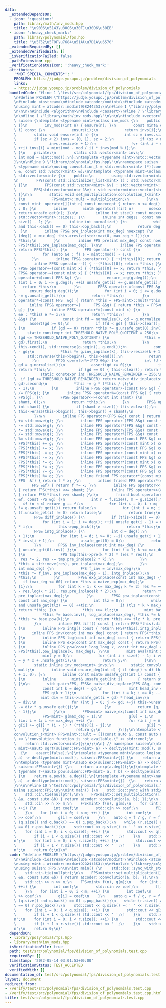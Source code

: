 ```yaml
---
data:
  _extendedDependsOn:
  - icon: ':question:'
    path: library/math/inv_mods.hpp
    title: "\u9006\u5143\u30C6\u30FC\u30D6\u30EB"
  - icon: ':heavy_check_mark:'
    path: library/polynomial/fps.hpp
    title: "\u5F62\u5F0F\u7684\u51AA\u7D1A\u6570"
  _extendedRequiredBy: []
  _extendedVerifiedWith: []
  _isVerificationFailed: false
  _pathExtension: cpp
  _verificationStatusIcon: ':heavy_check_mark:'
  attributes:
    '*NOT_SPECIAL_COMMENTS*': ''
    PROBLEM: https://judge.yosupo.jp/problem/division_of_polynomials
    links:
    - https://judge.yosupo.jp/problem/division_of_polynomials
  bundledCode: "#line 1 \"test/src/polynomial/fps/division_of_polynomials.test.cpp\"\
    \n#define PROBLEM \"https://judge.yosupo.jp/problem/division_of_polynomials\"\n\
    \n#include <iostream>\n#include <atcoder/modint>\n#include <atcoder/convolution>\n\
    \nusing mint = atcoder::modint998244353;\n\n#line 1 \"library/polynomial/fps.hpp\"\
    \n\n\n\n#include <algorithm>\n#include <cassert>\n#line 7 \"library/polynomial/fps.hpp\"\
    \n\n#line 1 \"library/math/inv_mods.hpp\"\n\n\n\n#include <vector>\n\nnamespace\
    \ suisen {\ntemplate <typename mint>\nclass inv_mods {\n    public:\n        inv_mods()\
    \ {}\n        inv_mods(int n) { ensure(n); }\n        const mint& operator[](int\
    \ i) const {\n            ensure(i);\n            return invs[i];\n        }\n\
    \        static void ensure(int n) {\n            int sz = invs.size();\n    \
    \        if (sz < 2) invs = {0, 1}, sz = 2;\n            if (sz < n + 1) {\n \
    \               invs.resize(n + 1);\n                for (int i = sz; i <= n;\
    \ ++i) invs[i] = mint(mod - mod / i) * invs[mod % i];\n            }\n       \
    \ }\n    private:\n        static std::vector<mint> invs;\n        static constexpr\
    \ int mod = mint::mod();\n};\ntemplate <typename mint>\nstd::vector<mint> inv_mods<mint>::invs{};\n\
    }\n\n\n#line 9 \"library/polynomial/fps.hpp\"\n\nnamespace suisen {\n\ntemplate\
    \ <typename mint>\nusing convolution_t = std::vector<mint> (*)(const std::vector<mint>\
    \ &, const std::vector<mint> &);\n\ntemplate <typename mint>\nclass FPS : public\
    \ std::vector<mint> {\n    public:\n        using std::vector<mint>::vector;\n\
    \n        FPS(const std::initializer_list<mint> l) : std::vector<mint>::vector(l)\
    \ {}\n        FPS(const std::vector<mint> &v) : std::vector<mint>::vector(v) {}\n\
    \        FPS(std::vector<mint> &&v) : std::vector<mint>::vector(std::move(v))\
    \ {}\n\n        static void set_multiplication(convolution_t<mint> multiplication)\
    \ {\n            FPS<mint>::mult = multiplication;\n        }\n\n        inline\
    \ const mint  operator[](int n) const noexcept { return n <= deg() ? unsafe_get(n)\
    \ : 0; }\n        inline       mint& operator[](int n)       noexcept { ensure_deg(n);\
    \ return unsafe_get(n); }\n\n        inline int size() const noexcept { return\
    \ std::vector<mint>::size(); }\n        inline int deg()  const noexcept { return\
    \ size() - 1; }\n        inline int normalize() {\n            while (this->size()\
    \ and this->back() == 0) this->pop_back();\n            return deg();\n      \
    \  }\n        inline FPS& pre_inplace(int max_deg) noexcept {\n            if\
    \ (deg() > max_deg) this->resize(std::max(0, max_deg + 1));\n            return\
    \ *this;\n        }\n        inline FPS pre(int max_deg) const noexcept { return\
    \ FPS(*this).pre_inplace(max_deg); }\n\n        inline FPS operator+() const {\
    \ return FPS(*this); }\n        FPS operator-() const {\n            FPS f(*this);\n\
    \            for (auto &e : f) e = mint::mod() - e;\n            return f;\n \
    \       }\n        inline FPS& operator++() { ++(*this)[0]; return *this; }\n\
    \        inline FPS& operator--() { --(*this)[0]; return *this; }\n        inline\
    \ FPS& operator+=(const mint x) { (*this)[0] += x; return *this; }\n        inline\
    \ FPS& operator-=(const mint x) { (*this)[0] -= x; return *this; }\n        FPS&\
    \ operator+=(const FPS &g) {\n            ensure_deg(g.deg());\n            for\
    \ (int i = 0; i <= g.deg(); ++i) unsafe_get(i) += g.unsafe_get(i);\n         \
    \   return *this;\n        }\n        FPS& operator-=(const FPS &g) {\n      \
    \      ensure_deg(g.deg());\n            for (int i = 0; i <= g.deg(); ++i) unsafe_get(i)\
    \ -= g.unsafe_get(i);\n            return *this;\n        }\n        inline FPS&\
    \ operator*=(const FPS  &g) { return *this = FPS<mint>::mult(*this, g); }\n  \
    \      inline FPS& operator*=(      FPS &&g) { return *this = FPS<mint>::mult(*this,\
    \ g); }\n        inline FPS& operator*=(const mint x) {\n            for (auto\
    \ &e : *this) e *= x;\n            return *this;\n        }\n        FPS& operator/=(FPS\
    \ &&g) {\n            const int fd = normalize(), gd = g.normalize();\n      \
    \      assert(gd >= 0);\n            if (fd < gd) { this->clear(); return *this;\
    \ }\n            if (gd == 0) return *this *= g.unsafe_get(0).inv();\n       \
    \     static constexpr int THRESHOLD_NAIVE_POLY_QUOTIENT = 256;\n            if\
    \ (gd <= THRESHOLD_NAIVE_POLY_QUOTIENT) {\n                *this = std::move(naive_div_inplace(std::move(g),\
    \ gd).first);\n                return *this;\n            }\n            std::reverse(this->begin(),\
    \ this->end()), std::reverse(g.begin(), g.end());\n            const int k = fd\
    \ - gd;\n            *this *= g.inv_inplace(k), this->resize(k + 1);\n       \
    \     std::reverse(this->begin(), this->end());\n            return *this;\n \
    \       }\n        FPS& operator%=(FPS &&g) {\n            int fd = normalize(),\
    \ gd = g.normalize();\n            assert(gd >= 0);\n            if (fd < gd)\
    \ return *this;\n            if (gd == 0) { this->clear(); return *this; }\n \
    \           static constexpr int THRESHOLD_NAIVE_REMAINDER = 256;\n          \
    \  if (gd <= THRESHOLD_NAIVE_REMAINDER) return naive_div_inplace(std::move(g),\
    \ gd).second;\n            *this -= g * (*this / g);\n            return pre_inplace(gd\
    \ - 1);\n        }\n        inline FPS& operator/=(const FPS &g) { return *this\
    \ /= FPS(g); }\n        inline FPS& operator%=(const FPS &g) { return *this %=\
    \ FPS(g); }\n        FPS& operator<<=(const int shamt) {\n            this->insert(this->begin(),\
    \ shamt, 0);\n            return *this;\n        }\n        FPS& operator>>=(const\
    \ int shamt) {\n            if (shamt > size()) this->clear();\n            else\
    \ this->erase(this->begin(), this->begin() + shamt);\n            return *this;\n\
    \        }\n\n        inline FPS operator+(FPS &&g) const { return FPS(*this)\
    \ += std::move(g); }\n        inline FPS operator-(FPS &&g) const { return FPS(*this)\
    \ -= std::move(g); }\n        inline FPS operator*(FPS &&g) const { return FPS(*this)\
    \ *= std::move(g); }\n        inline FPS operator/(FPS &&g) const { return FPS(*this)\
    \ /= std::move(g); }\n        inline FPS operator%(FPS &&g) const { return FPS(*this)\
    \ %= std::move(g); }\n        inline FPS operator+(const FPS &g) const { return\
    \ FPS(*this) += g; }\n        inline FPS operator+(const mint x) const { return\
    \ FPS(*this) += x; }\n        inline FPS operator-(const FPS &g) const { return\
    \ FPS(*this) -= g; }\n        inline FPS operator-(const mint x) const { return\
    \ FPS(*this) -= x; }\n        inline FPS operator*(const FPS &g) const { return\
    \ FPS(*this) *= g; }\n        inline FPS operator*(const mint x) const { return\
    \ FPS(*this) *= x; }\n        inline FPS operator/(const FPS &g) const { return\
    \ FPS(*this) /= g; }\n        inline FPS operator%(const FPS &g) const { return\
    \ FPS(*this) %= g; }\n        inline friend FPS operator*(const mint x, const\
    \ FPS  &f) { return f * x; }\n        inline friend FPS operator*(const mint x,\
    \       FPS &&f) { return f *= x; }\n        inline FPS operator<<(const int shamt)\
    \ { return FPS(*this) <<= shamt; }\n        inline FPS operator>>(const int shamt)\
    \ { return FPS(*this) >>= shamt; }\n\n        friend bool operator==(const FPS\
    \ &f, const FPS &g) {\n            int n = f.size(), m = g.size();\n         \
    \   if (n < m) return g == f;\n            for (int i = 0; i < m; ++i) if (f.unsafe_get(i)\
    \ != g.unsafe_get(i)) return false;\n            for (int i = m; i < n; ++i) if\
    \ (f.unsafe_get(i) != 0) return false;\n            return true;\n        }\n\n\
    \        FPS& diff_inplace() {\n            if (this->size() == 0) return *this;\n\
    \            for (int i = 1; i <= deg(); ++i) unsafe_get(i - 1) = unsafe_get(i)\
    \ * i;\n            this->pop_back();\n            return *this;\n        }\n\
    \        FPS& intg_inplace() {\n            int d = deg();\n            ensure_deg(d\
    \ + 1);\n            for (int i = d; i >= 0; --i) unsafe_get(i + 1) = unsafe_get(i)\
    \ * invs[i + 1];\n            unsafe_get(0) = 0;\n            return *this;\n\
    \        }\n        FPS& inv_inplace(const int max_deg) {\n            FPS res\
    \ { unsafe_get(0).inv() };\n            for (int k = 1; k <= max_deg; k *= 2)\
    \ {\n                FPS tmp(this->pre(k * 2) * (res * res));\n              \
    \  res *= 2, res -= tmp.pre_inplace(2 * k);\n            }\n            return\
    \ *this = std::move(res), pre_inplace(max_deg);\n        }\n        FPS& log_inplace(const\
    \ int max_deg) {\n            FPS f_inv = inv(max_deg);\n            diff_inplace(),\
    \ *this *= f_inv, pre_inplace(max_deg - 1), intg_inplace();\n            return\
    \ *this;\n        }\n        FPS& exp_inplace(const int max_deg) {\n         \
    \   if (max_deg <= 60) return *this = naive_exp(max_deg);\n            FPS res\
    \ {1};\n            for (int k = 1; k <= max_deg; k *= 2) res *= ++(pre(k * 2)\
    \ - res.log(k * 2)), res.pre_inplace(k * 2);\n            return *this = std::move(res),\
    \ pre_inplace(max_deg);\n        }\n        FPS& pow_inplace(const long long k,\
    \ const int max_deg) {\n            int tlz = 0;\n            while (tlz <= deg()\
    \ and unsafe_get(tlz) == 0) ++tlz;\n            if (tlz * k > max_deg) { this->clear();\
    \ return *this; }\n            *this >>= tlz;\n            mint base = (*this)[0];\n\
    \            *this *= base.inv(), log_inplace(max_deg), *this *= k, exp_inplace(max_deg),\
    \ *this *= base.pow(k);\n            return *this <<= tlz * k, pre_inplace(max_deg);\n\
    \        }\n        inline FPS diff() const { return FPS(*this).diff_inplace();\
    \ }\n        inline FPS intg() const { return FPS(*this).intg_inplace(); }\n \
    \       inline FPS inv(const int max_deg) const { return FPS(*this).inv_inplace(max_deg);\
    \ }\n        inline FPS log(const int max_deg) const { return FPS(*this).log_inplace(max_deg);\
    \ }\n        inline FPS exp(const int max_deg) const { return FPS(*this).exp_inplace(max_deg);\
    \ }\n        inline FPS pow(const long long k, const int max_deg) const { return\
    \ FPS(*this).pow_inplace(k, max_deg); }\n\n        mint eval(mint x) const {\n\
    \            mint y = 0;\n            for (int i = size() - 1; i >= 0; --i) y\
    \ = y * x + unsafe_get(i);\n            return y;\n        }\n\n    private:\n\
    \        static inline inv_mods<mint> invs;\n        static convolution_t<mint>\
    \ mult;\n        inline void ensure_deg(int d) { if (deg() < d) this->resize(d\
    \ + 1, 0); }\n        inline const mint& unsafe_get(int i) const { return std::vector<mint>::operator[](i);\
    \ }\n        inline       mint& unsafe_get(int i)       { return std::vector<mint>::operator[](i);\
    \ }\n\n        std::pair<FPS, FPS&> naive_div_inplace(FPS &&g, const int gd) {\n\
    \            const int k = deg() - gd;\n            mint head_inv = g.unsafe_get(gd).inv();\n\
    \            FPS q(k + 1);\n            for (int i = k; i >= 0; --i) {\n     \
    \           mint div = this->unsafe_get(i + gd) * head_inv;\n                q.unsafe_get(i)\
    \ = div;\n                for (int j = 0; j <= gd; ++j) this->unsafe_get(i + j)\
    \ -= div * g.unsafe_get(j);\n            }\n            return {q, pre_inplace(gd\
    \ - 1)};\n        }\n\n        FPS<mint> naive_exp(const int max_deg) const {\n\
    \            FPS<mint> g(max_deg + 1);\n            g[0] = 1;\n            for\
    \ (int i = 1; i <= max_deg; ++i) {\n                for (int j = 0; j < i; ++j)\
    \ g[i] += g[j] * (i - j) * (*this)[i - j];\n                g[i] *= invs[i];\n\
    \            }\n            return g;\n        }\n};\n\ntemplate <typename mint>\n\
    convolution_t<mint> FPS<mint>::mult = [](const auto &, const auto &) {\n    std::cerr\
    \ << \"convolution function is not available.\" << std::endl;\n    assert(false);\n\
    \    return std::vector<mint>{};\n};\n\n} // namespace suisen\n\ntemplate <typename\
    \ mint>\nauto sqrt(suisen::FPS<mint> a) -> decltype(mint::mod(), suisen::FPS<mint>{})\
    \  {\n    assert(false);\n}\ntemplate <typename mint>\nauto log(suisen::FPS<mint>\
    \ a) -> decltype(mint::mod(), suisen::FPS<mint>{}) {\n    return a.log(a.deg());\n\
    }\ntemplate <typename mint>\nauto exp(suisen::FPS<mint> a) -> decltype(mint::mod(),\
    \ suisen::FPS<mint>{}) {\n    return a.exp(a.deg());\n}\ntemplate <typename mint,\
    \ typename T>\nauto pow(suisen::FPS<mint> a, T b) -> decltype(mint::mod(), suisen::FPS<mint>{})\
    \ {\n    return a.pow(b, a.deg());\n}\ntemplate <typename mint>\nauto inv(suisen::FPS<mint>\
    \ a) -> decltype(mint::mod(), suisen::FPS<mint>{})  {\n    return a.inv(a.deg());\n\
    }\n\n\n#line 10 \"test/src/polynomial/fps/division_of_polynomials.test.cpp\"\n\
    using suisen::FPS;\n\n\nint main() {\n    std::ios::sync_with_stdio(false);\n\
    \    std::cin.tie(nullptr);\n\n    FPS<mint>::set_multiplication([](const auto\
    \ &a, const auto &b) { return atcoder::convolution(a, b); });\n\n    int n, m;\n\
    \    std::cin >> n >> m;\n    FPS<mint> f(n), g(m);\n    for (int i = 0; i < n;\
    \ ++i) {\n        int coef;\n        std::cin >> coef;\n        f[i] = coef;\n\
    \    }\n    for (int i = 0; i < m; ++i) {\n        int coef;\n        std::cin\
    \ >> coef;\n        g[i] = coef;\n    }\n    auto q = f / g, r = f % g;\n    while\
    \ (q.size() and q.back() == 0) q.pop_back();\n    while (r.size() and r.back()\
    \ == 0) r.pop_back();\n    std::cout << q.size() << ' ' << r.size() << '\\n';\n\
    \    for (int i = 0; i < q.size(); ++i) {\n        std::cout << q[i].val();\n\
    \        if (i + 1 < q.size()) std::cout << ' ';\n    }\n    std::cout << '\\\
    n';\n    for (int i = 0; i < r.size(); ++i) {\n        std::cout << r[i].val();\n\
    \        if (i + 1 < r.size()) std::cout << ' ';\n    }\n    std::cout << '\\\
    n';\n    return 0;\n}\n"
  code: "#define PROBLEM \"https://judge.yosupo.jp/problem/division_of_polynomials\"\
    \n\n#include <iostream>\n#include <atcoder/modint>\n#include <atcoder/convolution>\n\
    \nusing mint = atcoder::modint998244353;\n\n#include \"library/polynomial/fps.hpp\"\
    \nusing suisen::FPS;\n\n\nint main() {\n    std::ios::sync_with_stdio(false);\n\
    \    std::cin.tie(nullptr);\n\n    FPS<mint>::set_multiplication([](const auto\
    \ &a, const auto &b) { return atcoder::convolution(a, b); });\n\n    int n, m;\n\
    \    std::cin >> n >> m;\n    FPS<mint> f(n), g(m);\n    for (int i = 0; i < n;\
    \ ++i) {\n        int coef;\n        std::cin >> coef;\n        f[i] = coef;\n\
    \    }\n    for (int i = 0; i < m; ++i) {\n        int coef;\n        std::cin\
    \ >> coef;\n        g[i] = coef;\n    }\n    auto q = f / g, r = f % g;\n    while\
    \ (q.size() and q.back() == 0) q.pop_back();\n    while (r.size() and r.back()\
    \ == 0) r.pop_back();\n    std::cout << q.size() << ' ' << r.size() << '\\n';\n\
    \    for (int i = 0; i < q.size(); ++i) {\n        std::cout << q[i].val();\n\
    \        if (i + 1 < q.size()) std::cout << ' ';\n    }\n    std::cout << '\\\
    n';\n    for (int i = 0; i < r.size(); ++i) {\n        std::cout << r[i].val();\n\
    \        if (i + 1 < r.size()) std::cout << ' ';\n    }\n    std::cout << '\\\
    n';\n    return 0;\n}"
  dependsOn:
  - library/polynomial/fps.hpp
  - library/math/inv_mods.hpp
  isVerificationFile: true
  path: test/src/polynomial/fps/division_of_polynomials.test.cpp
  requiredBy: []
  timestamp: '2022-05-14 03:01:53+09:00'
  verificationStatus: TEST_ACCEPTED
  verifiedWith: []
documentation_of: test/src/polynomial/fps/division_of_polynomials.test.cpp
layout: document
redirect_from:
- /verify/test/src/polynomial/fps/division_of_polynomials.test.cpp
- /verify/test/src/polynomial/fps/division_of_polynomials.test.cpp.html
title: test/src/polynomial/fps/division_of_polynomials.test.cpp
---
```

